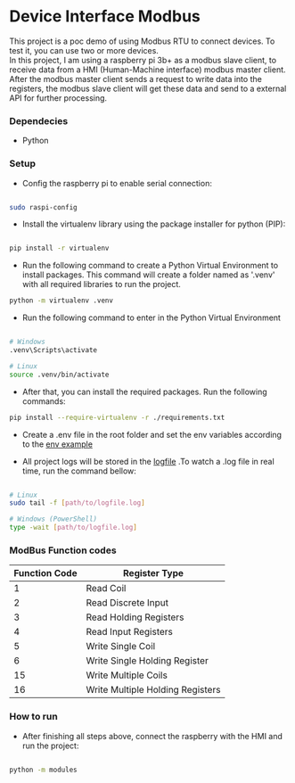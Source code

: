 # Device Interface Modbus

This project is a poc demo of using Modbus RTU to connect devices. To test it, you can use two or more devices.  
In this project, I am using a raspberry pi 3b+ as a modbus slave client, to receive data from a HMI (Human-Machine interface) modbus master client.
After the modbus master client sends a request to write data into the registers, the modbus slave client will get these data and send to a external API for further processing.


### Dependecies

- Python

### Setup

- Config the raspberry pi to enable serial connection:

```bash

sudo raspi-config
```

- Install the virtualenv library using the package installer for python (PIP):

```bash

pip install -r virtualenv
```

- Run the following command to create a Python Virtual Environment to install packages. This command will create
  a folder named as '.venv' with all required libraries to run the project.

```bash
python -m virtualenv .venv
```

- Run the following command to enter in the Python Virtual Environment

```bash

# Windows
.venv\Scripts\activate

# Linux
source .venv/bin/activate
```

- After that, you can install the required packages. Run the following commands:

```bash
pip install --require-virtualenv -r ./requirements.txt
```

- Create a .env file in the root folder and set the env variables according to the [env example](.env.example)

- All project logs will be stored in the [logfile](./application.log) .To watch a .log file in real time, run the command bellow:

```bash

# Linux
sudo tail -f [path/to/logfile.log]

# Windows (PowerShell)
type -wait [path/to/logfile.log]

```

### ModBus Function codes

| Function Code | Register Type                    |
|---------------|----------------------------------|
| 1	            | Read Coil                        |
| 2	            | Read Discrete Input              |
| 3	            | Read Holding Registers           |
| 4	            | Read Input Registers             |
| 5	            | Write Single Coil                |
| 6	            | Write Single Holding Register    |
| 15	           | Write Multiple Coils             |
| 16	           | Write Multiple Holding Registers |

### How to run

- After finishing all steps above, connect the raspberry with the HMI and run the project:

```bash

python -m modules
```

